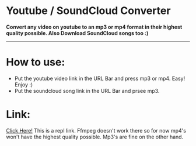 # Youtube / SoundCloud Converter

**Convert any video on youtube to an mp3 or mp4 format in their highest quality possible. Also Download SoundCloud songs too :)**

---

# How to use:
- Put the youtube video link in the URL Bar and press mp3 or mp4. Easy! Enjoy :)
- Put the soundcloud song link in the URL Bar and prsee mp3.

# Link:
[Click Here!](https://ytdl.deniscerri.repl.co/)
This is a repl link. Ffmpeg doesn't work there so for now mp4's won't have the highest quality possible. Mp3's are fine on the other hand.

